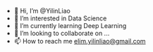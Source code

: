 - 👋 Hi, I’m @YilinLiao
- 👀 I’m interested in Data Science
- 🌱 I’m currently learning Deep Learning
- 💞️ I’m looking to collaborate on ...
- 📫 How to reach me elim.yilinliao@gmail.com

<!---
YiLinLiao/YiLinLiao is a ✨ special ✨ repository because its `README.md` (this file) appears on your GitHub profile.
You can click the Preview link to take a look at your changes.
--->
